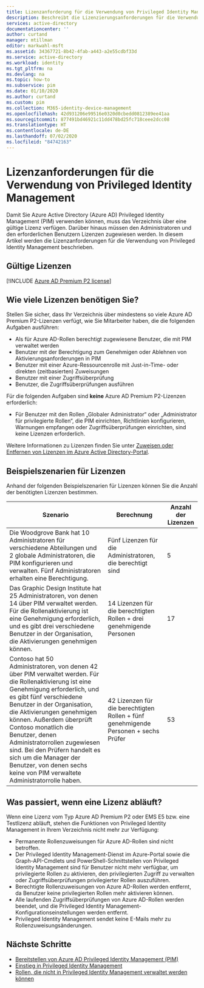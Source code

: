 ```yaml
---
title: Lizenzanforderung für die Verwendung von Privileged Identity Management – Azure Active Directory | Microsoft-Dokumentation
description: Beschreibt die Lizenzierungsanforderungen für die Verwendung von Azure AD Privileged Identity Management (PIM).
services: active-directory
documentationcenter: ''
author: curtand
manager: mtillman
editor: markwahl-msft
ms.assetid: 34367721-8b42-4fab-a443-a2e55cdbf33d
ms.service: active-directory
ms.workload: identity
ms.tgt_pltfrm: na
ms.devlang: na
ms.topic: how-to
ms.subservice: pim
ms.date: 01/10/2020
ms.author: curtand
ms.custom: pim
ms.collection: M365-identity-device-management
ms.openlocfilehash: 42d931206e99516e0320d0cbedd0812389ee41aa
ms.sourcegitcommit: 877491bd46921c11dd478bd25fc718ceee2dcc08
ms.translationtype: HT
ms.contentlocale: de-DE
ms.lasthandoff: 07/02/2020
ms.locfileid: "84742163"
---
```

# <a name="license-requirements-to-use-privileged-identity-management"></a>Lizenzanforderungen für die Verwendung von Privileged Identity Management

Damit Sie Azure Active Directory (Azure AD) Privileged Identity Management (PIM) verwenden können, muss das Verzeichnis über eine gültige Lizenz verfügen. Darüber hinaus müssen den Administratoren und den erforderlichen Benutzern Lizenzen zugewiesen werden. In diesem Artikel werden die Lizenzanforderungen für die Verwendung von Privileged Identity Management beschrieben.

## <a name="valid-licenses"></a>Gültige Lizenzen

[!INCLUDE [Azure AD Premium P2 license](../../../includes/active-directory-p2-license.md)]

## <a name="how-many-licenses-must-you-have"></a>Wie viele Lizenzen benötigen Sie?

Stellen Sie sicher, dass Ihr Verzeichnis über mindestens so viele Azure AD Premium P2-Lizenzen verfügt, wie Sie Mitarbeiter haben, die die folgenden Aufgaben ausführen:

- Als für Azure AD-Rollen berechtigt zugewiesene Benutzer, die mit PIM verwaltet werden
- Benutzer mit der Berechtigung zum Genehmigen oder Ablehnen von Aktivierungsanforderungen in PIM
- Benutzer mit einer Azure-Ressourcenrolle mit Just-in-Time- oder direkten (zeitbasierten) Zuweisungen  
- Benutzer mit einer Zugriffsüberprüfung
- Benutzer, die Zugriffsüberprüfungen ausführen

Für die folgenden Aufgaben sind **keine** Azure AD Premium P2-Lizenzen erforderlich:

- Für Benutzer mit den Rollen „Globaler Administrator“ oder „Administrator für privilegierte Rollen“, die PIM einrichten, Richtlinien konfigurieren, Warnungen empfangen oder Zugriffsüberprüfungen einrichten, sind keine Lizenzen erforderlich.

Weitere Informationen zu Lizenzen finden Sie unter [Zuweisen oder Entfernen von Lizenzen im Azure Active Directory-Portal](../fundamentals/license-users-groups.md).

## <a name="example-license-scenarios"></a>Beispielszenarien für Lizenzen

Anhand der folgenden Beispielszenarien für Lizenzen können Sie die Anzahl der benötigten Lizenzen bestimmen.

| Szenario | Berechnung | Anzahl der Lizenzen |
| --- | --- | --- |
| Die Woodgrove Bank hat 10 Administratoren für verschiedene Abteilungen und 2 globale Administratoren, die PIM konfigurieren und verwalten. Fünf Administratoren erhalten eine Berechtigung. | Fünf Lizenzen für die Administratoren, die berechtigt sind | 5 |
| Das Graphic Design Institute hat 25 Administratoren, von denen 14 über PIM verwaltet werden. Für die Rollenaktivierung ist eine Genehmigung erforderlich, und es gibt drei verschiedene Benutzer in der Organisation, die Aktivierungen genehmigen können. | 14 Lizenzen für die berechtigten Rollen + drei genehmigende Personen | 17 |
| Contoso hat 50 Administratoren, von denen 42 über PIM verwaltet werden. Für die Rollenaktivierung ist eine Genehmigung erforderlich, und es gibt fünf verschiedene Benutzer in der Organisation, die Aktivierungen genehmigen können. Außerdem überprüft Contoso monatlich die Benutzer, denen Administratorrollen zugewiesen sind. Bei den Prüfern handelt es sich um die Manager der Benutzer, von denen sechs keine von PIM verwaltete Administratorrolle haben. | 42 Lizenzen für die berechtigten Rollen + fünf genehmigende Personen + sechs Prüfer | 53 |

## <a name="what-happens-when-a-license-expires"></a>Was passiert, wenn eine Lizenz abläuft?

Wenn eine Lizenz vom Typ Azure AD Premium P2 oder EMS E5 bzw. eine Testlizenz abläuft, stehen die Funktionen von Privileged Identity Management in Ihrem Verzeichnis nicht mehr zur Verfügung:

- Permanente Rollenzuweisungen für Azure AD-Rollen sind nicht betroffen.
- Der Privileged Identity Management-Dienst im Azure-Portal sowie die Graph-API-Cmdlets und PowerShell-Schnittstellen von Privileged Identity Management sind für Benutzer nicht mehr verfügbar, um privilegierte Rollen zu aktivieren, den privilegierten Zugriff zu verwalten oder Zugriffsüberprüfungen privilegierter Rollen auszuführen.
- Berechtigte Rollenzuweisungen von Azure AD-Rollen werden entfernt, da Benutzer keine privilegierten Rollen mehr aktivieren können.
- Alle laufenden Zugriffsüberprüfungen von Azure AD-Rollen werden beendet, und die Privileged Identity Management-Konfigurationseinstellungen werden entfernt.
- Privileged Identity Management sendet keine E-Mails mehr zu Rollenzuweisungsänderungen.

## <a name="next-steps"></a>Nächste Schritte

- [Bereitstellen von Azure AD Privileged Identity Management (PIM)](pim-deployment-plan.md)
- [Einstieg in Privileged Identity Management](pim-getting-started.md)
- [Rollen, die nicht in Privileged Identity Management verwaltet werden können](pim-roles.md)
